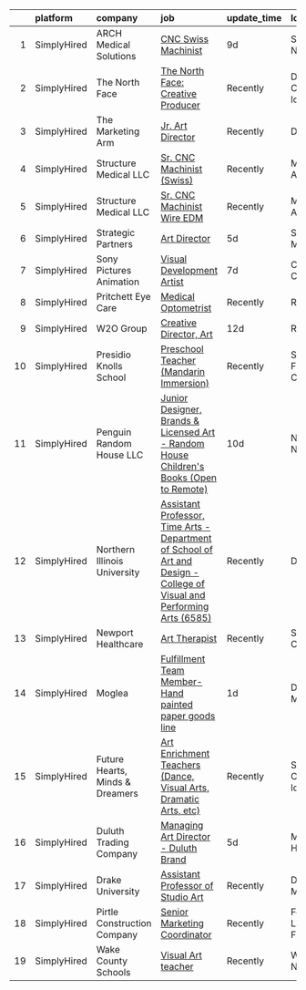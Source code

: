 

|    | platform    | company                         | job                                                                                                                                                                                                                           | update_time   | location                        |
|---:|:------------|:--------------------------------|:------------------------------------------------------------------------------------------------------------------------------------------------------------------------------------------------------------------------------|:--------------|:--------------------------------|
|  1 | SimplyHired | ARCH Medical Solutions          | [CNC Swiss Machinist](https://www.simplyhired.com/job/DvbsAS95f7_ys1BFGkGkLVs7jafwupV7a51hMd9nvG4Ut77KHkd2aQ?q=visual+art)                                                                                                    | 9d            | Seabrook, NH                    |
|  2 | SimplyHired | The North Face                  | [The North Face: Creative Producer](https://www.simplyhired.com/job/byOoN8ETxfOVx_Xss8hnWFwUitBaCUE1KlkjXxmzhtYH0wXAUjGpaA?q=visual+art)                                                                                      | Recently      | Denver, CO +1 location          |
|  3 | SimplyHired | The Marketing Arm               | [Jr. Art Director](https://www.simplyhired.com/job/sQsTGkaXAaZUpceURYHcN8FtA2ri1K9jeX6zYB4s0Jnjb4IiRfrevw?q=visual+art)                                                                                                       | Recently      | Dallas, TX                      |
|  4 | SimplyHired | Structure Medical LLC           | [Sr. CNC Machinist (Swiss)](https://www.simplyhired.com/job/CjvZY7crDaqjHOoaaOCEr4NHRQKbQJwNlRTHyxqExhldiWDdbZnhCA?q=visual+art)                                                                                              | Recently      | Madison, AL                     |
|  5 | SimplyHired | Structure Medical LLC           | [Sr. CNC Machinist Wire EDM](https://www.simplyhired.com/job/7hBOdVwuIDaIy6fXXTnDjWLVhBRMEWJ0hq63QYwndwzGaht9njLZBg?q=visual+art)                                                                                             | Recently      | Madison, AL                     |
|  6 | SimplyHired | Strategic Partners              | [Art Director](https://www.simplyhired.com/job/1zF41TJm15_6vm1KHRRa63ocJBmC3wsS5ZKyfY4aZwmTO6axOkSVaQ?q=visual+art)                                                                                                           | 5d            | Santa Monica, CA                |
|  7 | SimplyHired | Sony Pictures Animation         | [Visual Development Artist](https://www.simplyhired.com/job/69Xcu-jnN61Z8GItK-bx0bPKZnjn_Hq3pMWWYD3lVZMSJKOUrvqEqw?q=visual+art)                                                                                              | 7d            | Culver City, CA                 |
|  8 | SimplyHired | Pritchett Eye Care              | [Medical Optometrist](https://www.simplyhired.com/job/qkLF0fGZ-vF2CQqxD04EvPrqYsEPD0ELBNytrnGpnNwpchet5dBblg?q=visual+art)                                                                                                    | Recently      | Reno, NV                        |
|  9 | SimplyHired | W2O Group                       | [Creative Director, Art](https://www.simplyhired.com/job/mSffYIQEe3wr0ZghzPqmt4oC3toIMrqqiHDV8f4l4EA6WuQUey-aLA?q=visual+art)                                                                                                 | 12d           | Remote                          |
| 10 | SimplyHired | Presidio Knolls School          | [Preschool Teacher (Mandarin Immersion)](https://www.simplyhired.com/job/TjDR0_5unIGKiJo-VCj6ZfKTn2Zk-R2QpynsSU9VPawpL7Qd-MN3Cw?q=visual+art)                                                                                 | Recently      | San Francisco, CA               |
| 11 | SimplyHired | Penguin Random House LLC        | [Junior Designer, Brands & Licensed Art - Random House Children's Books (Open to Remote)](https://www.simplyhired.com/job/gH3waUaaEZWiJ28DEHFm7xKrgWmuMXpgd-FdbKc3X12hyKTLyKUXBQ?q=visual+art)                                | 10d           | New York, NY                    |
| 12 | SimplyHired | Northern Illinois University    | [Assistant Professor, Time Arts - Department of School of Art and Design - College of Visual and Performing Arts (6585)](https://www.simplyhired.com/job/Emx1pGZlk73Hdm91pV9K_iwrYqmsHInC5L8e5sdwVHmnBkqjWf2vuQ?q=visual+art) | Recently      | DeKalb, IL                      |
| 13 | SimplyHired | Newport Healthcare              | [Art Therapist](https://www.simplyhired.com/job/g75tl0Ly4TTiQrv1UAdVN3XrOHcpotJh3MCaAJf540AVjxQ6NSnxWQ?q=visual+art)                                                                                                          | Recently      | Saint Cloud, MN                 |
| 14 | SimplyHired | Moglea                          | [Fulfillment Team Member- Hand painted paper goods line](https://www.simplyhired.com/job/xGnpS1j-Brgx7UUxe6fES_LOB1XLqXoiaN_JfFC2UzC7Ld8sY7cllg?q=visual+art)                                                                 | 1d            | Des Moines, IA                  |
| 15 | SimplyHired | Future Hearts, Minds & Dreamers | [Art Enrichment Teachers (Dance, Visual Arts, Dramatic Arts, etc)](https://www.simplyhired.com/job/gKODHk31jZgA0oHGYXcQOXfr6KsKpd-dXcgRGb-WPZmxcP65UmHjJQ?q=visual+art)                                                       | Recently      | Salt Lake City, UT +9 locations |
| 16 | SimplyHired | Duluth Trading Company          | [Managing Art Director - Duluth Brand](https://www.simplyhired.com/job/7x2wuIvhz0U7dcdtKsybaGT9mwCIBxoDQzJ1KbcrdCs4nAG9mB8Ksg?q=visual+art)                                                                                   | 5d            | Mount Horeb, WI                 |
| 17 | SimplyHired | Drake University                | [Assistant Professor of Studio Art](https://www.simplyhired.com/job/Ef0LHeGUA78flZn0kgR6e9HWW9Z5VDwkQBExf9i58GIEKm-PmlNCBA?q=visual+art)                                                                                      | Recently      | Des Moines, IA                  |
| 18 | SimplyHired | Pirtle Construction Company     | [Senior Marketing Coordinator](https://www.simplyhired.com/job/TEUcflZaEukF8Mqv7UUPoUXyQaVpkWqzk2xSDhaWfU1hx6zIOrSXiQ?q=visual+art)                                                                                           | Recently      | Fort Lauderdale, FL             |
| 19 | SimplyHired | Wake County Schools             | [Visual Art teacher](https://www.simplyhired.com/job/ONdhPMJl9UzvXjABJhYmc_llZ7vDiD3U3wkZLIZ0TJPF8y9-ee5NJw?q=visual+art)                                                                                                     | Recently      | Wendell, NC                     |